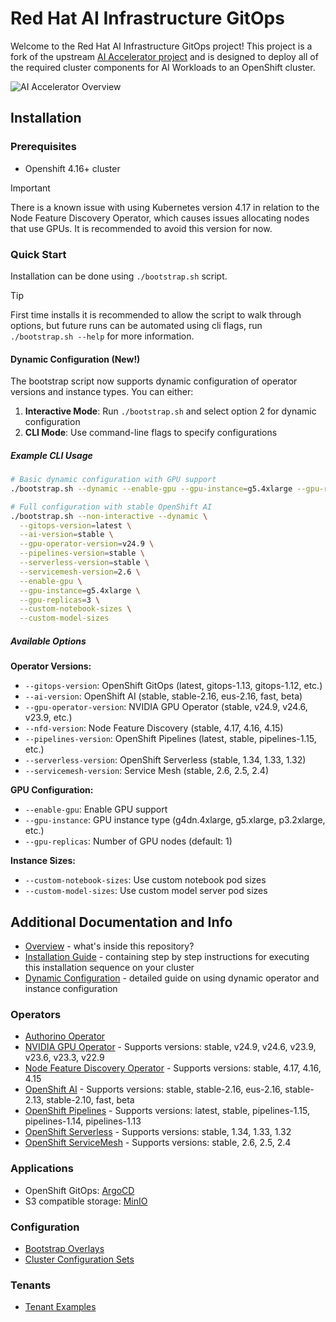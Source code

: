 # Red Hat AI Infrastructure GitOps

Welcome to the Red Hat AI Infrastructure GitOps project\! This project is a fork of the upstream [AI Accelerator project](https://github.com/redhat-ai-services/ai-accelerator) and is designed to deploy all of the required cluster components for AI Workloads to an OpenShift cluster.

![AI Accelerator Overview](documentation/diagrams/AI_Accelerator.drawio.png)

## Installation

### Prerequisites

- Openshift 4.16+ cluster

> [!IMPORTANT]  
> There is a known issue with using Kubernetes version 4.17 in relation to the Node Feature Discovery Operator, which causes issues allocating nodes that use GPUs. It is recommended to avoid this version for now.

### Quick Start

Installation can be done using `./bootstrap.sh` script.

> [!TIP]  
> First time installs it is recommended to allow the script to walk through options, but future runs can be automated using cli flags, run `./bootstrap.sh --help` for more information.

#### Dynamic Configuration (New!)

The bootstrap script now supports dynamic configuration of operator versions and instance types. You can either:

1. **Interactive Mode**: Run `./bootstrap.sh` and select option 2 for dynamic configuration
2. **CLI Mode**: Use command-line flags to specify configurations

##### Example CLI Usage

```bash
# Basic dynamic configuration with GPU support
./bootstrap.sh --dynamic --enable-gpu --gpu-instance=g5.4xlarge --gpu-replicas=2

# Full configuration with stable OpenShift AI
./bootstrap.sh --non-interactive --dynamic \
  --gitops-version=latest \
  --ai-version=stable \
  --gpu-operator-version=v24.9 \
  --pipelines-version=stable \
  --serverless-version=stable \
  --servicemesh-version=2.6 \
  --enable-gpu \
  --gpu-instance=g5.4xlarge \
  --gpu-replicas=3 \
  --custom-notebook-sizes \
  --custom-model-sizes
```

##### Available Options

**Operator Versions:**
- `--gitops-version`: OpenShift GitOps (latest, gitops-1.13, gitops-1.12, etc.)
- `--ai-version`: OpenShift AI (stable, stable-2.16, eus-2.16, fast, beta)
- `--gpu-operator-version`: NVIDIA GPU Operator (stable, v24.9, v24.6, v23.9, etc.)
- `--nfd-version`: Node Feature Discovery (stable, 4.17, 4.16, 4.15)
- `--pipelines-version`: OpenShift Pipelines (latest, stable, pipelines-1.15, etc.)
- `--serverless-version`: OpenShift Serverless (stable, 1.34, 1.33, 1.32)
- `--servicemesh-version`: Service Mesh (stable, 2.6, 2.5, 2.4)

**GPU Configuration:**
- `--enable-gpu`: Enable GPU support
- `--gpu-instance`: GPU instance type (g4dn.4xlarge, g5.xlarge, p3.2xlarge, etc.)
- `--gpu-replicas`: Number of GPU nodes (default: 1)

**Instance Sizes:**
- `--custom-notebook-sizes`: Use custom notebook pod sizes
- `--custom-model-sizes`: Use custom model server pod sizes

## Additional Documentation and Info

* [Overview](documentation/overview.md) - what's inside this repository?
* [Installation Guide](documentation/installation.md) - containing step by step instructions for executing this installation sequence on your cluster
* [Dynamic Configuration](documentation/dynamic-configuration.md) - detailed guide on using dynamic operator and instance configuration

### Operators

* [Authorino Operator](components/operators/authorino-operator/)
* [NVIDIA GPU Operator](components/operators/gpu-operator-certified/) - Supports versions: stable, v24.9, v24.6, v23.9, v23.6, v23.3, v22.9
* [Node Feature Discovery Operator](components/operators/nfd/) - Supports versions: stable, 4.17, 4.16, 4.15
* [OpenShift AI](components/operators/openshift-ai/) - Supports versions: stable, stable-2.16, eus-2.16, stable-2.13, stable-2.10, fast, beta
* [OpenShift Pipelines](components/operators/openshift-pipelines/) - Supports versions: latest, stable, pipelines-1.15, pipelines-1.14, pipelines-1.13
* [OpenShift Serverless](components/operators/openshift-serverless/) - Supports versions: stable, 1.34, 1.33, 1.32
* [OpenShift ServiceMesh](components/operators/openshift-servicemesh/) - Supports versions: stable, 2.6, 2.5, 2.4

### Applications

* OpenShift GitOps: [ArgoCD](components/argocd/)
* S3 compatible storage: [MinIO](components/apps/minio)

### Configuration

* [Bootstrap Overlays](bootstrap/overlays/)
* [Cluster Configuration Sets](clusters/overlays/)

### Tenants

* [Tenant Examples](tenants/)
